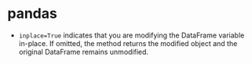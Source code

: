 # pandas

- `inplace=True` indicates that you are modifying the DataFrame variable in-place. If omitted, the method returns the modified object and the original DataFrame remains unmodified.
